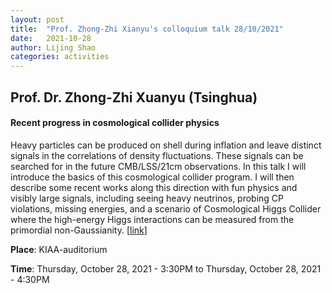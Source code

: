 ```yaml
---
layout: post
title:  "Prof. Zhong-Zhi Xianyu's colloquium talk 28/10/2021"
date:   2021-10-28
author: Lijing Shao
categories: activities
---
```


## Prof. Dr. Zhong-Zhi Xuanyu  (Tsinghua)

#### Recent progress in cosmological collider physics

Heavy particles can be produced on shell during inflation and leave distinct signals in the correlations of density fluctuations. These signals can be searched for in the future CMB/LSS/21cm observations. In this talk I will introduce the basics of this cosmological collider program. I will then describe some recent works along this direction with fun physics and visibly large signals, including seeing heavy neutrinos, probing CP violations, missing energies, and a scenario of Cosmological Higgs Collider where the high-energy Higgs interactions can be measured from the primordial non-Gaussianity.
[[link](http://kiaa.pku.edu.cn/info/1024/7797.htm)]

**Place**: KIAA-auditorium

**Time**: Thursday, October 28, 2021 - 3:30PM to Thursday, October 28, 2021 - 4:30PM